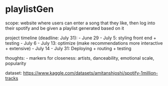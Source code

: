 # playlistGen

scope: website where users can enter a song that they like, then log into their spotify and be given a playlist generated based on it 


project timeline (deadline: July 31): 
    - June 29 - July 5: styling front end + testing
    - July 6 - July 13: optimize (make recommendations more interactive + extensive) 
    - July 14 - July 31: Deploying + routing + testing 

thoughts: 
    - markers for closeness: artists, danceability, emotional scale, popularity 

dataset: https://www.kaggle.com/datasets/amitanshjoshi/spotify-1million-tracks
